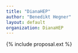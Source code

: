 ```yaml
---
title: "DianaHEP"
author: "Benedikt Hegner"
layout: default
organization: DianaHEP
---
```


{% include proposal.ext %}
